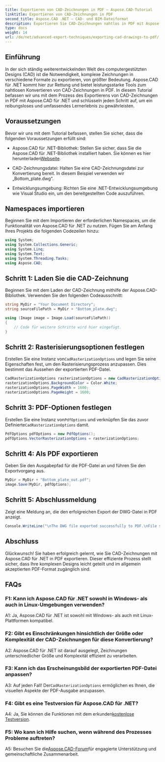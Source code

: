 ```yaml
---
title: Exportieren von CAD-Zeichnungen in PDF – Aspose.CAD-Tutorial
linktitle: Exportieren von CAD-Zeichnungen in PDF
second_title: Aspose.CAD .NET – CAD- und BIM-Dateiformat
description: Exportieren Sie CAD-Zeichnungen nahtlos in PDF mit Aspose.CAD für .NET. Befolgen Sie unsere Schritt-für-Schritt-Anleitung für eine effiziente Konvertierung.
type: docs
weight: 14
url: /de/net/advanced-export-techniques/exporting-cad-drawings-to-pdf/
---
```

## Einführung

In der sich ständig weiterentwickelnden Welt des computergestützten Designs (CAD) ist die Notwendigkeit, komplexe Zeichnungen in verschiedene Formate zu exportieren, von größter Bedeutung. Aspose.CAD für .NET kommt hier zur Rettung und bietet leistungsstarke Tools zum nahtlosen Konvertieren von CAD-Zeichnungen in PDF. In diesem Tutorial befassen wir uns mit dem Prozess des Exportierens von CAD-Zeichnungen in PDF mit Aspose.CAD für .NET und schlüsseln jeden Schritt auf, um ein reibungsloses und umfassendes Lernerlebnis zu gewährleisten.

## Voraussetzungen

Bevor wir uns mit dem Tutorial befassen, stellen Sie sicher, dass die folgenden Voraussetzungen erfüllt sind:

-  Aspose.CAD für .NET-Bibliothek: Stellen Sie sicher, dass Sie die Aspose.CAD für .NET-Bibliothek installiert haben. Sie können es hier herunterladen[Webseite](https://releases.aspose.com/cad/net/).

- CAD-Zeichnungsdatei: Halten Sie eine CAD-Zeichnungsdatei zur Konvertierung bereit. In diesem Beispiel verwenden wir „Bottom_plate.dwg“.

- Entwicklungsumgebung: Richten Sie eine .NET-Entwicklungsumgebung wie Visual Studio ein, um den bereitgestellten Code auszuführen.

## Namespaces importieren

Beginnen Sie mit dem Importieren der erforderlichen Namespaces, um die Funktionalität von Aspose.CAD für .NET zu nutzen. Fügen Sie am Anfang Ihres Projekts die folgenden Codezeilen hinzu:

```csharp
using System;
using System.Collections.Generic;
using System.Linq;
using System.Text;
using System.Threading.Tasks;
using Aspose.CAD;
```

## Schritt 1: Laden Sie die CAD-Zeichnung

Beginnen Sie mit dem Laden der CAD-Zeichnung mithilfe der Aspose.CAD-Bibliothek. Verwenden Sie den folgenden Codeausschnitt:

```csharp
string MyDir = "Your Document Directory";
string sourceFilePath = MyDir + "Bottom_plate.dwg";

using (Image image = Image.Load(sourceFilePath))
{
    // Code für weitere Schritte wird hier eingefügt.
}
```

## Schritt 2: Rasterisierungsoptionen festlegen

 Erstellen Sie eine Instanz von`CadRasterizationOptions` und legen Sie seine Eigenschaften fest, um den Rasterisierungsprozess anzupassen. Dies bestimmt das Aussehen der exportierten PDF-Datei.

```csharp
CadRasterizationOptions rasterizationOptions = new CadRasterizationOptions();
rasterizationOptions.BackgroundColor = Color.White;
rasterizationOptions.PageWidth = 1600;
rasterizationOptions.PageHeight = 1600;
```

## Schritt 3: PDF-Optionen festlegen

 Erstellen Sie eine Instanz von`PdfOptions` und verknüpfen Sie das zuvor Definierte`CadRasterizationOptions` damit.

```csharp
PdfOptions pdfOptions = new PdfOptions();
pdfOptions.VectorRasterizationOptions = rasterizationOptions;
```

## Schritt 4: Als PDF exportieren

Geben Sie den Ausgabepfad für die PDF-Datei an und führen Sie den Exportvorgang aus.

```csharp
MyDir = MyDir + "Bottom_plate_out.pdf";
image.Save(MyDir, pdfOptions);
```

## Schritt 5: Abschlussmeldung

Zeigt eine Meldung an, die den erfolgreichen Export der DWG-Datei in PDF anzeigt.

```csharp
Console.WriteLine("\nThe DWG file exported successfully to PDF.\nFile saved at " + MyDir);
```

## Abschluss

Glückwunsch! Sie haben erfolgreich gelernt, wie Sie CAD-Zeichnungen mit Aspose.CAD für .NET in PDF exportieren. Dieser effiziente Prozess stellt sicher, dass Ihre komplexen Designs leicht geteilt und im allgemein akzeptierten PDF-Format zugänglich sind.

## FAQs

### F1: Kann ich Aspose.CAD für .NET sowohl in Windows- als auch in Linux-Umgebungen verwenden?

A1: Ja, Aspose.CAD für .NET ist sowohl mit Windows- als auch mit Linux-Plattformen kompatibel.

### F2: Gibt es Einschränkungen hinsichtlich der Größe oder Komplexität der CAD-Zeichnungen für diese Konvertierung?

A2: Aspose.CAD für .NET ist darauf ausgelegt, Zeichnungen unterschiedlicher Größe und Komplexität effizient zu verarbeiten.

### F3: Kann ich das Erscheinungsbild der exportierten PDF-Datei anpassen?

 A3: Auf jeden Fall! Der`CadRasterizationOptions` ermöglichen es Ihnen, die visuellen Aspekte der PDF-Ausgabe anzupassen.

### F4: Gibt es eine Testversion für Aspose.CAD für .NET?

 A4: Ja, Sie können die Funktionen mit dem erkunden[kostenlose Testversion](https://releases.aspose.com/).

### F5: Wo kann ich Hilfe suchen, wenn während des Prozesses Probleme auftreten?

 A5: Besuchen Sie die[Aspose.CAD-Forum](https://forum.aspose.com/c/cad/19)für engagierte Unterstützung und gemeinschaftliche Zusammenarbeit.